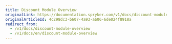 ```yaml
---
title: Discount Module Overview
originalLink: https://documentation.spryker.com/v1/docs/discount-module-overview
originalArticleId: 4c298dc3-b607-4a93-ab06-6de024f8918a
redirect_from:
  - /v1/docs/discount-module-overview
  - /v1/docs/en/discount-module-overview
---
```



